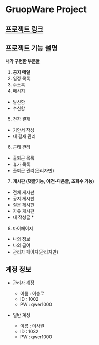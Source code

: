 GruopWare Project
================
[프로젝트 링크](http://sysout.co.kr/groupware5)
------------------------------

프로젝트 기능 설명
-----------------
**내가 구현한 부분들**

1. **공지 메일**     
2. 일정 목록         
3. 주소록     
4. 메시지          
  * 발신함         
  * 수신함        
5. 전자 결재     
  * 기안서 작성    
  * 내 결재 관리      
6. 근태 관리    
  * 출퇴근 목록      
  * 휴가 목록      
  * 출퇴근 관리(관리자만)    
7. **게시판 (댓글기능, 이전-다음글, 조회수 기능)**    
  * 전체 게시판          
  * 공지 게시판      
  * 질문 게시판        
  * 자유 게시판        
  * 내 작성글 *    
8. 마이페이지     
 * 나의 정보     
 * 나의 급여      
 * 관리자 페이지(관리자만)    
 
계정 정보
---------

* 관리자 계정
  * 이름 : 이승로
  * ID : 1002
  * PW : qwer1000

* 일반 계정
  * 이름 : 이사원
  * ID :  1032
  * PW : qwer1000
